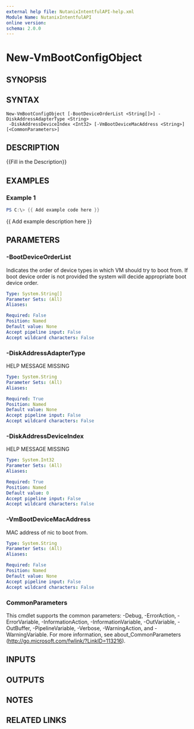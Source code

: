 ```yaml
---
external help file: NutanixIntentfulAPI-help.xml
Module Name: NutanixIntentfulAPI
online version:
schema: 2.0.0
---
```


# New-VmBootConfigObject

## SYNOPSIS

## SYNTAX

```
New-VmBootConfigObject [-BootDeviceOrderList <String[]>] -DiskAddressAdapterType <String>
 -DiskAddressDeviceIndex <Int32> [-VmBootDeviceMacAddress <String>] [<CommonParameters>]
```

## DESCRIPTION
{{Fill in the Description}}

## EXAMPLES

### Example 1
```powershell
PS C:\> {{ Add example code here }}
```

{{ Add example description here }}

## PARAMETERS

### -BootDeviceOrderList
Indicates the order of device types in which VM should try to boot from.
If boot device order is not provided the system will decide appropriate boot device order.

```yaml
Type: System.String[]
Parameter Sets: (All)
Aliases:

Required: False
Position: Named
Default value: None
Accept pipeline input: False
Accept wildcard characters: False
```

### -DiskAddressAdapterType
HELP MESSAGE MISSING

```yaml
Type: System.String
Parameter Sets: (All)
Aliases:

Required: True
Position: Named
Default value: None
Accept pipeline input: False
Accept wildcard characters: False
```

### -DiskAddressDeviceIndex
HELP MESSAGE MISSING

```yaml
Type: System.Int32
Parameter Sets: (All)
Aliases:

Required: True
Position: Named
Default value: 0
Accept pipeline input: False
Accept wildcard characters: False
```

### -VmBootDeviceMacAddress
MAC address of nic to boot from.

```yaml
Type: System.String
Parameter Sets: (All)
Aliases:

Required: False
Position: Named
Default value: None
Accept pipeline input: False
Accept wildcard characters: False
```

### CommonParameters
This cmdlet supports the common parameters: -Debug, -ErrorAction, -ErrorVariable, -InformationAction, -InformationVariable, -OutVariable, -OutBuffer, -PipelineVariable, -Verbose, -WarningAction, and -WarningVariable. For more information, see about_CommonParameters (http://go.microsoft.com/fwlink/?LinkID=113216).

## INPUTS

## OUTPUTS

## NOTES

## RELATED LINKS
